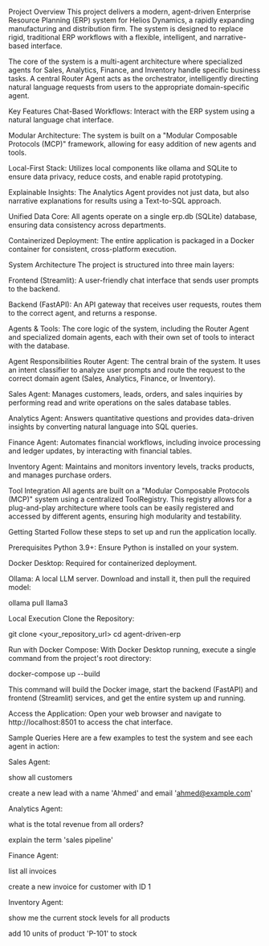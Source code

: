Project Overview
This project delivers a modern, agent-driven Enterprise Resource Planning (ERP) system for Helios Dynamics, a rapidly expanding manufacturing and distribution firm. The system is designed to replace rigid, traditional ERP workflows with a flexible, intelligent, and narrative-based interface.

The core of the system is a multi-agent architecture where specialized agents for Sales, Analytics, Finance, and Inventory handle specific business tasks. A central Router Agent acts as the orchestrator, intelligently directing natural language requests from users to the appropriate domain-specific agent.

Key Features
Chat-Based Workflows: Interact with the ERP system using a natural language chat interface.

Modular Architecture: The system is built on a "Modular Composable Protocols (MCP)" framework, allowing for easy addition of new agents and tools.

Local-First Stack: Utilizes local components like ollama and SQLite to ensure data privacy, reduce costs, and enable rapid prototyping.

Explainable Insights: The Analytics Agent provides not just data, but also narrative explanations for results using a Text-to-SQL approach.

Unified Data Core: All agents operate on a single erp.db (SQLite) database, ensuring data consistency across departments.

Containerized Deployment: The entire application is packaged in a Docker container for consistent, cross-platform execution.

System Architecture
The project is structured into three main layers:

Frontend (Streamlit): A user-friendly chat interface that sends user prompts to the backend.

Backend (FastAPI): An API gateway that receives user requests, routes them to the correct agent, and returns a response.

Agents & Tools: The core logic of the system, including the Router Agent and specialized domain agents, each with their own set of tools to interact with the database.

Agent Responsibilities
Router Agent: The central brain of the system. It uses an intent classifier to analyze user prompts and route the request to the correct domain agent (Sales, Analytics, Finance, or Inventory).

Sales Agent: Manages customers, leads, orders, and sales inquiries by performing read and write operations on the sales database tables.

Analytics Agent: Answers quantitative questions and provides data-driven insights by converting natural language into SQL queries.

Finance Agent: Automates financial workflows, including invoice processing and ledger updates, by interacting with financial tables.

Inventory Agent: Maintains and monitors inventory levels, tracks products, and manages purchase orders.

Tool Integration
All agents are built on a "Modular Composable Protocols (MCP)" system using a centralized ToolRegistry. This registry allows for a plug-and-play architecture where tools can be easily registered and accessed by different agents, ensuring high modularity and testability.

Getting Started
Follow these steps to set up and run the application locally.

Prerequisites
Python 3.9+: Ensure Python is installed on your system.

Docker Desktop: Required for containerized deployment.

Ollama: A local LLM server. Download and install it, then pull the required model:

ollama pull llama3

Local Execution
Clone the Repository:

git clone <your_repository_url>
cd agent-driven-erp

Run with Docker Compose:
With Docker Desktop running, execute a single command from the project's root directory:

docker-compose up --build

This command will build the Docker image, start the backend (FastAPI) and frontend (Streamlit) services, and get the entire system up and running.

Access the Application:
Open your web browser and navigate to http://localhost:8501 to access the chat interface.

Sample Queries
Here are a few examples to test the system and see each agent in action:

Sales Agent:

show all customers

create a new lead with a name 'Ahmed' and email 'ahmed@example.com'

Analytics Agent:

what is the total revenue from all orders?

explain the term 'sales pipeline'

Finance Agent:

list all invoices

create a new invoice for customer with ID 1

Inventory Agent:

show me the current stock levels for all products

add 10 units of product 'P-101' to stock
